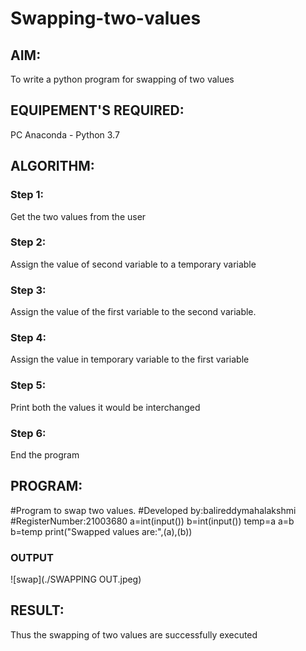 # Swapping-two-values
## AIM:
To write a python program for swapping of two values
## EQUIPEMENT'S REQUIRED: 
PC
Anaconda - Python 3.7
## ALGORITHM: 
### Step 1:
Get the two values from the user
### Step 2: 
Assign the value of second variable to a temporary variable 
### Step 3: 
Assign the value of the first variable to the second variable.
### Step 4:  
Assign the value in temporary variable to the first variable
### Step 5: 
Print both the values it would be interchanged
### Step 6: 
End the program
## PROGRAM:
#Program to swap two values.
#Developed by:balireddymahalakshmi
#RegisterNumber:21003680
a=int(input())
b=int(input())
temp=a
a=b
b=temp
print("Swapped values are:",(a),(b))

### OUTPUT
![swap](./SWAPPING OUT.jpeg)

## RESULT:
Thus the swapping of two values are successfully executed




